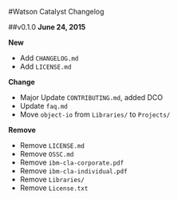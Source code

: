 #Watson Catalyst Changelog

##v0.1.0
**June 24, 2015**

**New**
- Add `CHANGELOG.md`
- Add `LICENSE.md`

**Change**
- Major Update `CONTRIBUTING.md`, added DCO
- Update `faq.md`
- Move `object-io` from `Libraries/` to `Projects/`

**Remove**
- Remove `LICENSE.md`
- Remove `OSSC.md`
- Remove `ibm-cla-corporate.pdf`
- Remove `ibm-cla-individual.pdf`
- Remove `Libraries/`
- Remove `License.txt`